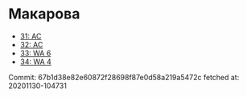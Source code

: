 # Макарова
- [31: AC](31.md)
- [32: AC](32.md)
- [33: WA 6](33.md)
- [34: WA 4](34.md)

Commit: 67b1d38e82e60872f28698f87e0d58a219a5472c
 fetched at: 20201130-104731
